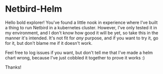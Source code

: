 # Netbird-Helm

Hello bold explorer! You've found a little nook in experience where I've built a thing to run Netbird in a kubernetes cluster. However, I've only tested
it in my environment, and I don't know how good it will be yet, so take this in the manner it's intended. It's not fit for *any* purpose, and if you want
to try it, go for it, but don't blame me if it doesn't work.

Feel free to log issues if you want, but don't tell me that I've made a helm chart wrong, because I've just cobbled it together to prove it works :)

Thanks!
